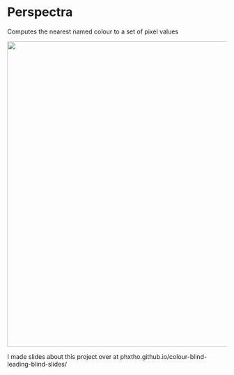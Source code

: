 # Perspectra

Computes the nearest named colour to a set of pixel values

<img src="docs/demo.png" height="700px">

I made slides about this project over at phxtho.github.io/colour-blind-leading-blind-slides/